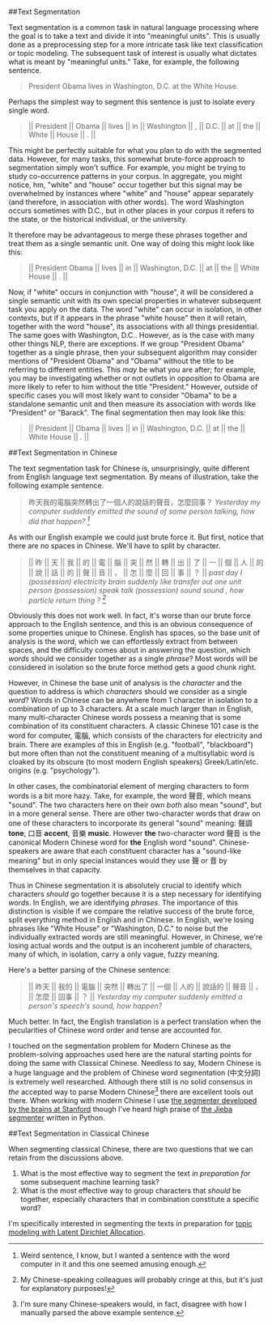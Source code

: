 <!-- 
.. title: Preprocessing Classical Chinese for Topic Modeling
.. slug: preprocessing-classical-chinese-for-topic-modeling
.. date: 2016-03-31 01:45:46 UTC
.. tags:
.. category: 
.. link: 
.. description: 
.. type: text
-->

##Text Segmentation

Text segmentation is a common task in natural language processing where the goal is to take a text and divide it into "meaningful units". This is usually done as a preprocessing step for a more intricate task like text classification or topic modeling. The subsequent task of interest is usually what dictates what is meant by "meaningful units." Take, for example, the following sentence.

> President Obama lives in Washington, D.C. at the White House.

<!-- TEASER_END -->

Perhaps the simplest way to segment this sentence is just to isolate every single word.

> || President || Obama || lives || in || Washington || , || D.C. || at || the || White || House || . ||

This might be perfectly suitable for what you plan to do with the segmented data. However, for many tasks, this somewhat brute-force approach to segmentation simply won't suffice. For example, you might be trying to study co-occurrence patterns in your corpus. In aggregate, you might notice, hm, "white" and "house" occur together but this signal may be overwhelmed by instances where "white" and "house" appear separately (and therefore, in association with other words). The word Washington occurs sometimes with D.C., but in other places in your corpus it refers to the state, or the historical individual, or the university. 

It therefore may be advantageous to merge these phrases together and treat them as a single semantic unit. One way of doing this might look like this:

> || President Obama || lives || in || Washington, D.C. || at || the || White House || . ||

Now, if "white" occurs in conjunction with "house", it will be considered a single semantic unit with its own special properties in whatever subsequent task you apply on the data. The word "white" can occur in isolation, in other contexts, but if it appears in the phrase "white house" then it will retain, together with the word "house", its associations with all things presidential. The same goes with Washington, D.C.. However, as is the case with many other things NLP, there are exceptions. If we group "President Obama" together as a single phrase, then your subsequent algorithm may consider mentions of "President Obama" and "Obama" without the title to be referring to different entities. This _may_ be what you are after; for example, you may be investigating whether or not outlets in opposition to Obama are more likely to refer to him without the title "President." However, outside of specific cases you will most likely want to consider "Obama" to be a standalone semantic unit and then measure its association with words like "President" or "Barack". The final segmentation then may look like this:

> || President || Obama || lives || in || Washington, D.C. || at || the || White House || . || 

##Text Segmentation in Chinese 

The text segmentation task for Chinese is, unsurprisingly, quite different from English language text segmentation. By means of illustration, take the following example sentence.

> 昨天我的電腦突然轉出了一個人的說話的聲音，怎麼回事？
> *Yesterday my computer suddently emitted the sound of some person talking, how did that happen? [^1]*

As with our English example we could just brute force it. But first, notice that there are no spaces in Chinese. We'll have to split by character. 

> || 昨 || 天 || 我 || 的 || 電 || 腦 || 突 || 然 || 轉 || 出 || 了 || 一 || 個 || 人 || 的 || 說 || 話 || 的 || 聲 || 音 || ， || 怎 || 麼 || 回 || 事 || ？ ||
> *past day I (possession) electricity brain suddenly like transfer out one unit person (possession) speak talk (possession) sound sound , how particle return thing ? [^2]*

Obviously this does not work well. In fact, it's worse than our brute force approach to the English sentence, and this is an obvious consequence of some properties unique to Chinese. English has spaces, so the base unit of analysis is the _word_, which we can effortlessly extract from between spaces, and the difficulty comes about in answering the question, which _words_ should we consider together as a single _phrase_? Most words will be considered in isolation so the brute force method gets a good chunk right.

However, in Chinese the base unit of analysis is the _character_ and the question to address is which _characters_ should we consider as a single _word_? Words in Chinese can be anywhere from 1 character in isolation to a combination of up to 3 characters. At a scale much larger than in English, many multi-character Chinese words possess a meaning that is some combination of its constituent characters. A classic Chinese 101 case is the word for computer, 電腦, which consists of the characters for electricity and brain. There are examples of this in English (e.g. "football", "blackboard") but more often than not the constituent meaning of a multisyllabic word is cloaked by its obscure (to most modern English speakers) Greek/Latin/etc. origins (e.g. "psychology"). 

In other cases, the combinatorial element of merging characters to form words is a bit more hazy. Take, for example, the word 聲音, which means "sound". The two characters here on their own _both_ also mean "sound", but in a more general sense. There are other two-character words that draw on one of these characters to incorporate its general "sound" meaning: 聲調 __tone__, 口音 __accent__, 音樂 __music__. However __the__ two-character word 聲音 is the canonical Modern Chinese word for __the__ English word "sound". Chinese-speakers are aware that each constituent character has a "sound-like meaning" but in only special instances would they use 聲 or 音 by themselves in that capacity. 

Thus in Chinese segmentation it is absolutely crucial to identify which characters _should_ go together because it is a step necessary for identifying _words_. In English, we are identifying _phrases_. The importance of this distinction is visible if we compare the relative success of the brute force, split everything method in English and in Chinese. In English, we're losing phrases like "White House" or "Washington, D.C." to noise but the individually extracted words are still meaningful. However, in Chinese, we're losing actual words and the output is an incoherent jumble of characters, many of which, in isolation, carry a only vague, fuzzy meaning. 

Here's a better parsing of the Chinese sentence:

> || 昨天 || 我的 || 電腦 || 突然 || 轉出了 || 一個 || 人的 || 說話的 || 聲音 || ， || 怎麼 || 回事 || ？ ||
> *Yesterday my computer suddenly emitted a person's speech's sound, how happen?*

Much better. In fact, the English translation is a perfect translation when the pecularities of Chinese word order and tense are accounted for. 

I touched on the segmentation problem for Modern Chinese as the problem-solving approaches used here are the natural starting points for doing the same with Classical Chinese. Needless to say, Modern Chinese is a huge language and the problem of Chinese word segmentation (中文分詞) is extremely well researched. Although there still is no solid consensus in _the_ accepted way to parse Modern Chinese[^3] there are excellent tools out there. When working with modern Chinese I use [the segmenter developed by the brains at Stanford](http://nlp.stanford.edu/software/segmenter.shtml) though I've heard high praise of [the Jieba segmenter](https://github.com/fxsjy/jieba) written in Python.

##Text Segmentation in Classical Chinese

When segmenting classical Chinese, there are two questions that we can retain from the discussions above.

1. What is the most effective way to segment the text _in preparation for_ some subsequent machine learning task?
2. What is the most effective way to group characters that _should_ be together, especially characters that in combination constitute a specific word?

I'm specifically interested in segmenting the texts in preparation for [topic modeling with Latent Dirichlet Allocation](http://www.scottbot.net/HIAL/index.html@p=19113.html).

[^1]: Weird sentence, I know, but I wanted a sentence with the word computer in it and this one seemed amusing enough. 
[^2]: My Chinese-speaking colleagues will probably cringe at this, but it's just for explanatory purposes!
[^3]: I'm sure many Chinese-speakers would, in fact, disagree with how I manually parsed the above example sentence.
